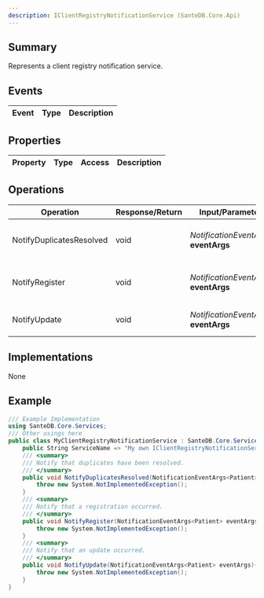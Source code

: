 ```yaml
---
description: IClientRegistryNotificationService (SanteDB.Core.Api)
---
```


## Summary
Represents a client registry notification service.

## Events

|Event|Type|Description|
|-|-|-|

## Properties

|Property|Type|Access|Description|
|-|-|-|-|

## Operations

|Operation|Response/Return|Input/Parameter|Description|
|-|-|-|-|
|NotifyDuplicatesResolved|void|*NotificationEventArgs<Patient>* **eventArgs**|Notify that duplicates have been resolved.|
|NotifyRegister|void|*NotificationEventArgs<Patient>* **eventArgs**|Notify that a registration occurred.|
|NotifyUpdate|void|*NotificationEventArgs<Patient>* **eventArgs**|Notify that an update occurred.|

## Implementations

None

## Example
```csharp
/// Example Implementation
using SanteDB.Core.Services;
/// Other usings here
public class MyClientRegistryNotificationService : SanteDB.Core.Services.IClientRegistryNotificationService { 
	public String ServiceName => "My own IClientRegistryNotificationService service";
	/// <summary>
	/// Notify that duplicates have been resolved.
	/// </summary>
	public void NotifyDuplicatesResolved(NotificationEventArgs<Patient> eventArgs){
		throw new System.NotImplementedException();
	}
	/// <summary>
	/// Notify that a registration occurred.
	/// </summary>
	public void NotifyRegister(NotificationEventArgs<Patient> eventArgs){
		throw new System.NotImplementedException();
	}
	/// <summary>
	/// Notify that an update occurred.
	/// </summary>
	public void NotifyUpdate(NotificationEventArgs<Patient> eventArgs){
		throw new System.NotImplementedException();
	}
}
```
